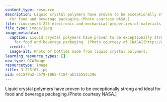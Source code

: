 ```yaml
---
content_type: resource
description: Liquid crystal polymers have proven to be exceptionally strong and ideal
  for food and beverage packaging.(Photo courtesy NASA.)
file: /courses/3-225-electronic-and-mechanical-properties-of-materials-fall-2007/e11579a2c5791065f184ab51b553c20e_3-225f07.jpg
file_type: image/jpeg
image_metadata:
  caption: Liquid crystal polymers have proven to be exceptionally strong and ideal
    for food and beverage packaging. (Photo courtesy of [NASA](http://www.nasa.gov/).)
  credit: ''
  image-alt: Photo of bottles made from liquid crystal polymers.
learning_resource_types: []
ocw_type: OCWImage
resourcetype: Image
title: 3-225f07.jpg
uid: e11579a2-c579-1065-f184-ab51b553c20e
---
```

Liquid crystal polymers have proven to be exceptionally strong and ideal for food and beverage packaging.(Photo courtesy NASA.)

